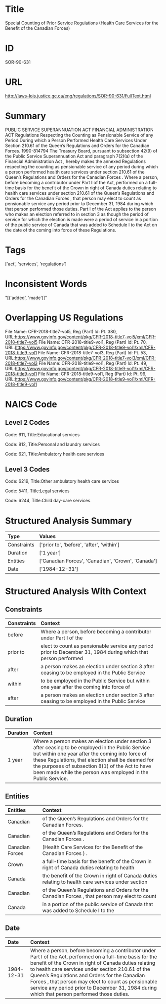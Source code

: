 # Title
Special Counting of Prior Service Regulations (Health Care Services for the Benefit of the Canadian Forces)


# ID
SOR-90-631

# URL
http://laws-lois.justice.gc.ca/eng/regulations/SOR-90-631/FullText.html


# Summary
PUBLIC SERVICE SUPERANNUATION ACT FINANCIAL ADMINISTRATION ACT Regulations Respecting the Counting as Pensionable Service of any Period During which a Person Performed Health Care Services Under Section 210.61 of the Queen’s Regulations and Orders for the Canadian Forces.
1990-814794 The Treasury Board, pursuant to subsection 42(9) of the  Public Service Superannuation Act  and paragraph 7(2)(a) of the  Financial Administration Act , hereby makes the annexed  Regulations respecting the counting as pensionable service of any period during which a person performed health care services under section 210.61 of the Queen’s Regulations and Orders for the Canadian Forces .
Where a person, before becoming a contributor under Part I of the Act, performed on a full-time basis for the benefit of the Crown in right of Canada duties relating to health care services under section 210.61 of the  Queen’s Regulations and Orders for the Canadian Forces , that person may elect to count as pensionable service any period prior to December 31, 1984 during which that person performed those duties.
Part I of the Act applies to the person who makes an election referred to in section 3 as though the period of service for which the election is made were a period of service in a portion of the public service of Canada that was added to Schedule I to the Act on the date of the coming into force of these Regulations.


# Tags
['act', 'services', 'regulations']


# Inconsistent Words
"[('added', 'made')]"


# Overlapping US Regulations
File Name: CFR-2018-title7-vol5, Reg (Part) Id: Pt. 380, URL:https://www.govinfo.gov/content/pkg/CFR-2018-title7-vol5/xml/CFR-2018-title7-vol5
File Name: CFR-2018-title9-vol1, Reg (Part) Id: Pt. 70, URL:https://www.govinfo.gov/content/pkg/CFR-2018-title9-vol1/xml/CFR-2018-title9-vol1
File Name: CFR-2018-title7-vol3, Reg (Part) Id: Pt. 53, URL:https://www.govinfo.gov/content/pkg/CFR-2018-title7-vol3/xml/CFR-2018-title7-vol3
File Name: CFR-2018-title9-vol1, Reg (Part) Id: Pt. 49, URL:https://www.govinfo.gov/content/pkg/CFR-2018-title9-vol1/xml/CFR-2018-title9-vol1
File Name: CFR-2018-title9-vol1, Reg (Part) Id: Pt. 99, URL:https://www.govinfo.gov/content/pkg/CFR-2018-title9-vol1/xml/CFR-2018-title9-vol1



# NAICS Code
## Level 2 Codes
Code: 611, Title:Educational services

Code: 812, Title:Personal and laundry services

Code: 621, Title:Ambulatory health care services




## Level 3 Codes
Code: 6219, Title:Other ambulatory health care services

Code: 5411, Title:Legal services

Code: 6244, Title:Child day-care services







# Structured Analysis Summary
| Type        | Values                                             |
|:------------|:---------------------------------------------------|
| Constraints | ['prior to', 'before', 'after', 'within']          |
| Duration    | ['1 year']                                         |
| Entities    | ['Canadian Forces', 'Canadian', 'Crown', 'Canada'] |
| Date        | ['1984-12-31']                                     |


# Structured Analysis With Context
 


## Constraints
| Constraints   | Context                                                                                                        |
|:--------------|:---------------------------------------------------------------------------------------------------------------|
| before        | Where a person,  before becoming a contributor under Part I of the                                             |
| prior to      | elect to count as pensionable service any period prior to December 31, 1984 during which that person performed |
| after         | a person makes an election under section 3 after ceasing to be employed in the Public Service                  |
| within        | to be employed in the Public Service but within one year after the coming into force of                        |
| after         | a person makes an election under section 3 after ceasing to be employed in the Public Service                  |


## Duration
| Duration   | Context                                                                                                                                                                                                                                                                                                                       |
|:-----------|:------------------------------------------------------------------------------------------------------------------------------------------------------------------------------------------------------------------------------------------------------------------------------------------------------------------------------|
| 1 year     | Where a person makes an election under section 3 after ceasing to be employed in the Public Service but within one year after the coming into force of these Regulations, that election shall be deemed for the purposes of subsection 8(1) of the Act to have been made while the person was employed in the Public Service. |


## Entities
| Entities        | Context                                                                                           |
|:----------------|:--------------------------------------------------------------------------------------------------|
| Canadian        | of the Queen’s Regulations and Orders for the Canadian  Forces.                                   |
| Canadian        | of the Queen’s Regulations and Orders for the Canadian  Forces .                                  |
| Canadian Forces | (Health Care Services for the Benefit of the Canadian Forces ) .                                  |
| Crown           | a full-time basis for the benefit of the Crown in right of Canada duties relating to health       |
| Canada          | the benefit of the Crown in right of Canada duties relating to health care services under section |
| Canadian        | of the Queen’s Regulations and Orders for the Canadian Forces , that person may elect to count    |
| Canada          | in a portion of the public service of Canada that was added to Schedule I to the                  |


## Date
| Date       | Context                                                                                                                                                                                                                                                                                                                                                                                                                          |
|:-----------|:---------------------------------------------------------------------------------------------------------------------------------------------------------------------------------------------------------------------------------------------------------------------------------------------------------------------------------------------------------------------------------------------------------------------------------|
| 1984-12-31 | Where a person, before becoming a contributor under Part I of the Act, performed on a full-time basis for the benefit of the Crown in right of Canada duties relating to health care services under section 210.61 of the  Queen’s Regulations and Orders for the Canadian Forces , that person may elect to count as pensionable service any period prior to December 31, 1984 during which that person performed those duties. |


